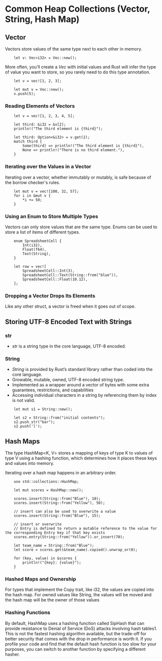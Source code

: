 # Common Heap Collections (Vector, String, Hash Map)

## Vector

Vectors store values of the same type next to each other in memory.

```
    let v: Vec<i32> = Vec::new();
```
More often, you’ll create a *Vec<T>* with initial values and Rust will infer the type of value you want to store, so you rarely need to do this type annotation. 

```
    let v = vec![1, 2, 3];

    let mut v = Vec::new();
    v.push(5);
```

### Reading Elements of Vectors

```
    let v = vec![1, 2, 3, 4, 5];

    let third: &i32 = &v[2];
    println!("The third element is {third}");

    let third: Option<&i32> = v.get(2);
    match third {
        Some(third) => println!("The third element is {third}"),
        None => println!("There is no third element."),
    }
```

### Iterating over the Values in a Vector

Iterating over a vector, whether immutably or mutably, is safe because of the borrow checker's rules.

```
    let mut v = vec![100, 32, 57];
    for i in &mut v {
        *i += 50;
    }
```

### Using an Enum to Store Multiple Types

Vectors can only store values that are the same type. Enums can be used to store a list of items of different types.

```
    enum SpreadsheetCell {
        Int(i32),
        Float(f64),
        Text(String),
    }

    let row = vec![
        SpreadsheetCell::Int(3),
        SpreadsheetCell::Text(String::from("blue")),
        SpreadsheetCell::Float(10.12),
    ];
```

### Dropping a Vector Drops Its Elements

Like any other struct, a vector is freed when it goes out of scope.

## Storing UTF-8 Encoded Text with Strings

### str
- *str* is a string type in the core language, UTF-8 encoded.

### String

- *String* is provided by Rust’s standard library rather than coded into the core language. 
- Growable, mutable, owned, UTF-8 encoded string type. 
- Implemented as a wrapper around a vector of bytes with some extra guarantees, restrictions, and capabilities
- Accessing individual characters in a string by referencing them by index is not valid.

```
    let mut s1 = String::new();

    let s2 = String::from("initial contents");
    s2.push_str("bar");
    s2.push('l');
```

## Hash Maps

The type HashMap<K, V> stores a mapping of keys of type K to values of type V using a hashing function, which determines how it places these keys and values into memory.

Iterating over a hash map happens in an arbitrary order.

```
    use std::collections::HashMap;

    let mut scores = HashMap::new();

    scores.insert(String::from("Blue"), 10);
    scores.insert(String::from("Yellow"), 50);

    // insert can also be used to overwrite a value
    scores.insert(String::from("Blue"), 15);

    // insert or overwrite
    // Entry is defined to return a mutable reference to the value for the corresponding Entry key if that key exists
    scores.entry(String::from("Yellow")).or_insert(70);

    let team_name = String::from("Blue");
    let score = scores.get(&team_name).copied().unwrap_or(0);

    for (key, value) in &scores {
        println!("{key}: {value}");
    }
```

### Hashed Maps and Ownership

For types that implement the Copy trait, like i32, the values are copied into the hash map. For owned values like String, the values will be moved and the hash map will be the owner of those values

### Hashing Functions

By default, HashMap uses a hashing function called SipHash that can provide resistance to Denial of Service (DoS) attacks involving hash tables1. This is not the fastest hashing algorithm available, but the trade-off for better security that comes with the drop in performance is worth it. If you profile your code and find that the default hash function is too slow for your purposes, you can switch to another function by specifying a different hasher.